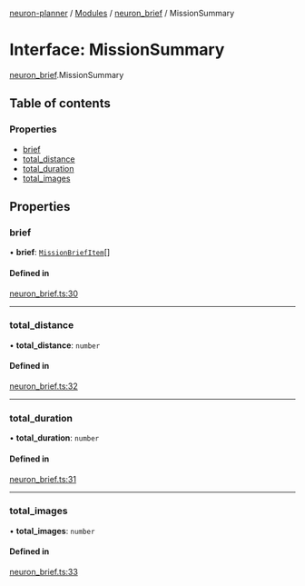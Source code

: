 [neuron-planner](../README.md) / [Modules](../modules.md) / [neuron\_brief](../modules/neuron_brief.md) / MissionSummary

# Interface: MissionSummary

[neuron_brief](../modules/neuron_brief.md).MissionSummary

## Table of contents

### Properties

- [brief](neuron_brief.MissionSummary.md#brief)
- [total\_distance](neuron_brief.MissionSummary.md#total_distance)
- [total\_duration](neuron_brief.MissionSummary.md#total_duration)
- [total\_images](neuron_brief.MissionSummary.md#total_images)

## Properties

### brief

• **brief**: [`MissionBriefItem`](neuron_brief.MissionBriefItem.md)[]

#### Defined in

[neuron_brief.ts:30](https://github.com/vtol-neuron/neuron-planner/blob/4fe8ba4/src/js/neuron_brief.ts#L30)

___

### total\_distance

• **total\_distance**: `number`

#### Defined in

[neuron_brief.ts:32](https://github.com/vtol-neuron/neuron-planner/blob/4fe8ba4/src/js/neuron_brief.ts#L32)

___

### total\_duration

• **total\_duration**: `number`

#### Defined in

[neuron_brief.ts:31](https://github.com/vtol-neuron/neuron-planner/blob/4fe8ba4/src/js/neuron_brief.ts#L31)

___

### total\_images

• **total\_images**: `number`

#### Defined in

[neuron_brief.ts:33](https://github.com/vtol-neuron/neuron-planner/blob/4fe8ba4/src/js/neuron_brief.ts#L33)
